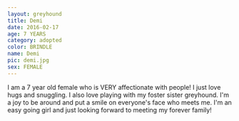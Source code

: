 ```yaml
---
layout: greyhound
title: Demi
date: 2016-02-17
age: 7 YEARS
category: adopted
color: BRINDLE
name: Demi
pic: demi.jpg
sex: FEMALE
---
```


I am a 7 year old female who is VERY affectionate with people! I just love hugs and snuggling. I also love playing with my foster sister greyhound. I'm a joy to be around and put a smile on everyone's face who meets me. I'm an easy going girl and just looking forward to meeting my forever family!
